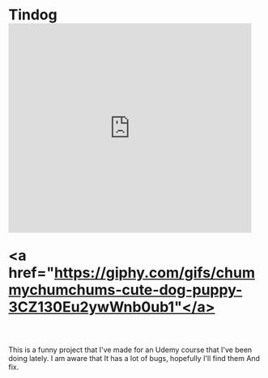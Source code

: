 # <h1>Tindog <iframe src="https://giphy.com/embed/3CZ130Eu2ywWnb0ub1" width="480" height="415" frameBorder="0" class="giphy-embed" allowFullScreen></iframe><p><a href="https://giphy.com/gifs/chummychumchums-cute-dog-puppy-3CZ130Eu2ywWnb0ub1"</a></p></h1>
<br>
<p>This is a funny project that I've made for an Udemy course that I've been doing lately. I am aware that It has a lot of bugs, hopefully I'll find them And fix.</p>
